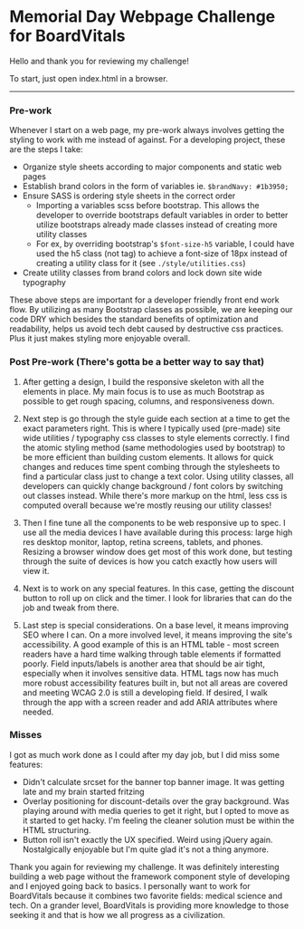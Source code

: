 # Memorial Day Webpage Challenge for BoardVitals

Hello and thank you for reviewing my challenge!

To start, just open index.html in a browser.

-----

### Pre-work

Whenever I start on a web page, my pre-work always involves getting the styling to work with me
instead of against. For a developing project, these are the steps I take:

- Organize style sheets according to major components and static web pages
- Establish brand colors in the form of variables ie. `$brandNavy: #1b3950;`
- Ensure SASS is ordering style sheets in the correct order
  * Importing a variables scss before bootstrap. This allows the developer to override bootstraps default
  variables in order to better utilize bootstraps already made classes instead of creating more utility classes
  * For ex, by overriding bootstrap's `$font-size-h5` variable, I could have used the h5 class (not tag) to
  achieve a font-size of 18px instead of creating a utility class for it (see `./style/utilities.css`)
- Create utility classes from brand colors and lock down site wide typography

These above steps are important for a developer friendly front end work flow. By utilizing as many Bootstrap
classes as possible, we are keeping our code DRY which besides the standard benefits of optimization and
readability, helps us avoid tech debt caused by destructive css practices. Plus it just makes
styling more enjoyable overall.

### Post Pre-work (There's gotta be a better way to say that)

1. After getting a design, I build the responsive skeleton with all the elements in place.
My main focus is to use as much Bootstrap as possible to get rough spacing, columns, and responsiveness down.

2. Next step is go through the style guide each section at a time to get the exact parameters right. This is where I typically
used (pre-made) site wide utilities / typography css classes to style elements correctly. I find the atomic styling method
(same methodologies used by bootstrap) to be more efficient than building custom elements. It allows for quick changes and
reduces time spent combing through the stylesheets to find a particular class just to change a text color. Using utility
classes, all developers can quickly change background / font colors by switching out classes instead. While there's more
markup on the html, less css is computed overall because we're mostly reusing our utility classes!

3. Then I fine tune all the components to be web responsive up to spec. I use all the media devices I have available
during this process: large high res desktop monitor, laptop, retina screens, tablets, and phones. Resizing a browser
window does get most of this work done, but testing through the suite of devices is how you catch exactly how
users will view it.

4. Next is to work on any special features. In this case, getting the discount button to roll up on click and the timer.
I look for libraries that can do the job and tweak from there.

5. Last step is special considerations. On a base level, it means improving SEO where I can. On a more involved level,
it means improving the site's accessibility. A good example of this is an HTML table - most screen readers have a hard
time walking through table elements if formatted poorly. Field inputs/labels is another area that should be air tight,
especially when it involves sensitive data. HTML tags now has much more robust accessibility features built in, but
not all areas are covered and meeting WCAG 2.0 is still a developing field. If desired, I walk through the app with a
screen reader and add ARIA attributes where needed.


### Misses
I got as much work done as I could after my day job, but I did miss some features:
- Didn't calculate srcset for the banner top banner image. It was getting late and my brain started fritzing
- Overlay positioning for discount-details over the gray background. Was playing around with media queries to get it right, but I
opted to move as it started to get hacky. I'm feeling the cleaner solution must be within the HTML structuring.
- Button roll isn't exactly the UX specified. Weird using jQuery again. Nostalgically enjoyable but I'm quite
glad it's not a thing anymore.



Thank you again for reviewing my challenge. It was definitely interesting building a web page without the framework
component style of developing and I enjoyed going back to basics. I personally want to work for BoardVitals because
it combines two favorite fields: medical science and tech. On a grander level, BoardVitals is providing more knowledge
to those seeking it and that is how we all progress as a civilization.


